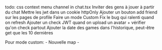 todo:
css context menu channel in chat.tsx
Inviter des gens à jouer à partir du chat
Mettre les jwt dans un cookie httpOnly
Ajouter un bouton add friend sur les pages de profile
Faire un mode Custom
Fix le bug qui ralenti quand on refresh
Ajouter un check JWT quand on upload un avatar + vérifier qu'on check partout
Ajouter la date des games dans l'historique, peut-être get que les 10 dernières


Pour mode custom:
    - Nouvelle map
    - 